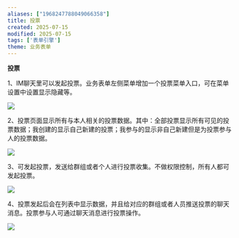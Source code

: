 ```yaml
---
aliases: ["1968247788049066358"]
title: 投票
created: 2025-07-15
modified: 2025-07-15
tags: ['表单引擎']
theme: 业务表单
---
```


**投票**

1、IM聊天里可以发起投票。业务表单左侧菜单增加一个投票菜单入口，可在菜单设置中设置显示隐藏等。

![](27b777b08203125bc6b5f465214ef748.jpg)

2、投票页面显示所有与本人相关的投票数据。其中：全部投票显示所有可见的投票数据；我创建的显示自己新建的投票；我参与的显示非自己新建但是为投票参与人的投票数据。

![](d367823fcfa0c21da6118f7a1cf4fdff.jpg)

3、可发起投票，发送给群组或者个人进行投票收集。不做权限控制，所有人都可发起投票。

![](c254579af645153f4402872554265ddb.jpg)

4、投票发起后会在列表中显示数据，并且给对应的群组或者人员推送投票的聊天消息。投票参与人可通过聊天消息进行投票操作。

![](babfdfb49630da70cc0cb0e1d09e7720.jpg)